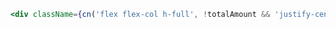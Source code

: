 ```jsx center block
<div className={cn('flex flex-col h-full', !totalAmount && 'justify-center')}></div>
```
